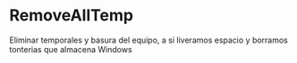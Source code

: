 # RemoveAllTemp
Eliminar temporales y basura del equipo, a si liveramos espacio y borramos tonterias que almacena Windows
